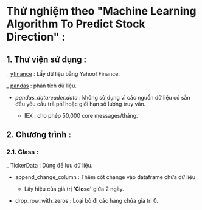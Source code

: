 # Thử nghiệm theo "Machine Learning Algorithm To Predict Stock Direction" :

## 1. Thư viện sử dụng : 

_ [yfinance](https://github.com/ranaroussi/yfinance) : Lấy dữ liệu bằng Yahoo! Finance.

_ [pandas](https://pandas.pydata.org/) : phân tích dữ liệu.

- *pandas_datareader.data* : không sử dụng vì các nguồn dữ liệu có sẵn đều yêu cầu trả phí hoặc giới hạn số lượng truy vấn.

    - IEX : cho phép 50,000 core messages/tháng.
    
## 2. Chương trình : 

### 2.1. Class :

_ TickerData : Dùng để lưu dữ liệu.

- append_change_column : Thêm cột change vào dataframe chứa dữ liệu
    
    - Lấy hiệu của giá trị **'Close'** giữa 2 ngày.
    
- drop_row_with_zeros : Loại bỏ đi các hàng chứa giá trị 0.
